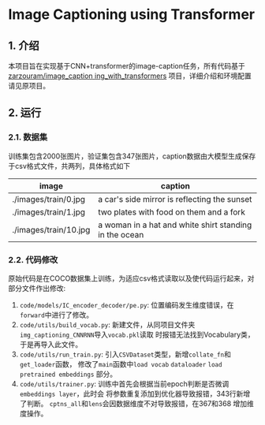 # Image Captioning using Transformer


## 1. 介绍

本项目旨在实现基于CNN+transformer的image-caption任务，所有代码基于[zarzouram/image_caption
ing_with_transformers](https://github.com/zarzouram/image_captioning_with_transformers/tree/main?tab=readme-ov-file#32-framework)
项目，详细介绍和环境配置请见原项目。

## 2. 运行

### 2.1. **数据集**

训练集包含2000张图片，验证集包含347张图片，caption数据由大模型生成保存于csv格式文件，共两列，具体格式如下

| image         | caption  |
|---------------|---------|
| ./images/train/0.jpg | a car's side mirror is reflecting the sunset |
| ./images/train/1.jpg    | two plates with food on them and a fork   |
| ./images/train/10.jpg    | a woman in a hat and white shirt standing in the ocean |


### 2.2. 代码修改

原始代码是在COCO数据集上训练，为适应csv格式读取以及使代码运行起来，对部分文件作出修改:

1. `code/models/IC_encoder_decoder/pe.py`: 位置编码发生维度错误，在`forward`中进行了修改。
2. `code/utils/build_vocab.py`: 新建文件，从同项目文件夹`img_captioning_CNNRNN`导入`vocab.pkl`读取 
时报错无法找到Vocabulary类，于是再导入此文件。
3. `code/utils/run_train.py`: 引入`CSVDataset`类型，新增`collate_fn`和`get_loader`函数，
修改了`main`函数中`load vocab` `dataloader` `load pretrained embeddings` 部分。
4. `code/utils/trainer.py`: 训练中首先会根据当前epoch判断是否微调`embeddings layer`，此时会
将参数重复添加到优化器导致报错，343行新增了判断。 `cptns_all`和`lens`会因数据维度不对导致报错，在367和368
增加维度操作。
